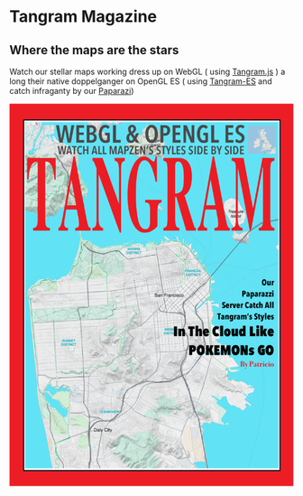 # Tangram Magazine
## Where the maps are the stars

Watch our stellar maps working dress up on WebGL ( using [Tangram.js](https://github.com/tangrams/tangram) ) a long their native doppelganger on OpenGL ES ( using [Tangram-ES](https://github.com/tangrams/tangram-es) and catch infraganty by our [Paparazi](https://github.com/tangrams/paparazzi))

![](magazine.png)